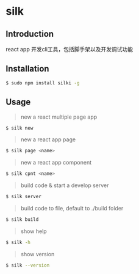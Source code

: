 # silk

## Introduction

react app 开发cli工具，包括脚手架以及开发调试功能

## Installation

```bash
$ sudo npm install silki -g
```

## Usage

> new a react multiple page app

```bash
$ silk new
```

> new a react app page

```bash
$ silk page <name>
```

> new a react app component

```bash
$ silk cpnt <name>
```

> build code & start a develop server

```bash
$ silk server
```

> build code to file, default to ./build folder

```bash
$ silk build
```

> show help

```bash
$ silk -h
```

> show version

```bash
$ silk --version
```

